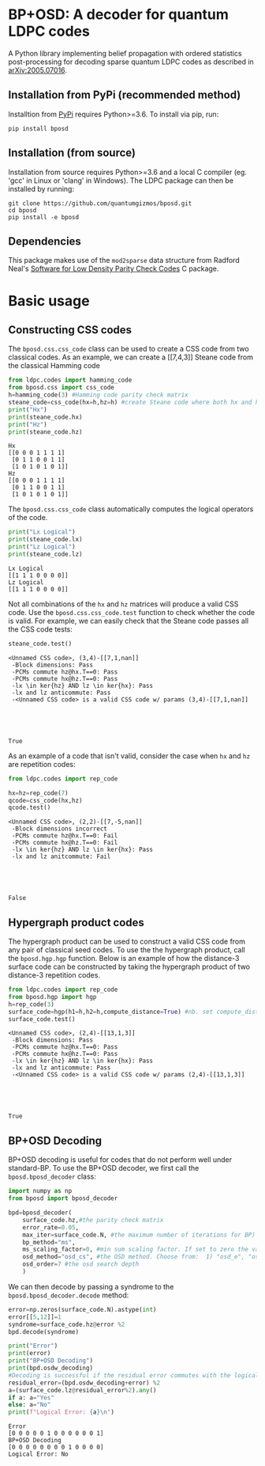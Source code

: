 # BP+OSD: A decoder for quantum LDPC codes 
A Python library implementing belief propagation with ordered statistics post-processing for decoding sparse quantum LDPC codes as described in [arXiv:2005.07016](https://arxiv.org/abs/2005.07016).

## Installation from PyPi (recommended method)

Installtion from [PyPi](https://pypi.org/project/bposd/) requires Python>=3.6.
To install via pip, run:

```
pip install bposd
```

## Installation (from source)

Installation from source requires Python>=3.6 and a local C compiler (eg. 'gcc' in Linux or 'clang' in Windows). The LDPC package can then be installed by running:

```
git clone https://github.com/quantumgizmos/bposd.git
cd bposd
pip install -e bposd
```

## Dependencies
This package makes use of the `mod2sparse` data structure from Radford Neal's [Software for Low Density Parity Check Codes](https://www.cs.toronto.edu/~radford/ftp/LDPC-2012-02-11/index.html) C package.



# Basic usage

## Constructing CSS codes

The `bposd.css.css_code` class can be used to create a CSS code from two classical codes. As an example, we can create a [[7,4,3]] Steane code from the classical Hamming code


```python
from ldpc.codes import hamming_code
from bposd.css import css_code
h=hamming_code(3) #Hamming code parity check matrix
steane_code=css_code(hx=h,hz=h) #create Steane code where both hx and hz are Hamming codes
print("Hx")
print(steane_code.hx)
print("Hz")
print(steane_code.hz)
```

    Hx
    [[0 0 0 1 1 1 1]
     [0 1 1 0 0 1 1]
     [1 0 1 0 1 0 1]]
    Hz
    [[0 0 0 1 1 1 1]
     [0 1 1 0 0 1 1]
     [1 0 1 0 1 0 1]]


The `bposd.css.css_code` class automatically computes the logical operators of the code.


```python
print("Lx Logical")
print(steane_code.lx)
print("Lz Logical")
print(steane_code.lz)
```

    Lx Logical
    [[1 1 1 0 0 0 0]]
    Lz Logical
    [[1 1 1 0 0 0 0]]


Not all combinations of the `hx` and `hz` matrices will produce a valid CSS code. Use the `bposd.css.css_code.test` function to check whether the code is valid. For example, we can easily check that the Steane code passes all the CSS code tests:


```python
steane_code.test()
```

    <Unnamed CSS code>, (3,4)-[[7,1,nan]]
     -Block dimensions: Pass
     -PCMs commute hz@hx.T==0: Pass
     -PCMs commute hx@hz.T==0: Pass
     -lx \in ker{hz} AND lz \in ker{hx}: Pass
     -lx and lz anticommute: Pass
     -<Unnamed CSS code> is a valid CSS code w/ params (3,4)-[[7,1,nan]]





    True



As an example of a code that isn't valid, consider the case when `hx` and `hz` are repetition codes:


```python
from ldpc.codes import rep_code

hx=hz=rep_code(7)
qcode=css_code(hx,hz)
qcode.test()
```

    <Unnamed CSS code>, (2,2)-[[7,-5,nan]]
     -Block dimensions incorrect
     -PCMs commute hz@hx.T==0: Fail
     -PCMs commute hx@hz.T==0: Fail
     -lx \in ker{hz} AND lz \in ker{hx}: Pass
     -lx and lz anitcommute: Fail





    False



## Hypergraph product codes

The hypergraph product can be used to construct a valid CSS code from any pair of classical seed codes. To use the the hypergraph product, call the `bposd.hgp.hgp` function. Below is an example of how the distance-3 surface code can be constructed by taking the hypergraph product of two distance-3 repetition codes.


```python
from ldpc.codes import rep_code
from bposd.hgp import hgp
h=rep_code(3)
surface_code=hgp(h1=h,h2=h,compute_distance=True) #nb. set compute_distance=False for larger codes
surface_code.test()
```

    <Unnamed CSS code>, (2,4)-[[13,1,3]]
     -Block dimensions: Pass
     -PCMs commute hz@hx.T==0: Pass
     -PCMs commute hx@hz.T==0: Pass
     -lx \in ker{hz} AND lz \in ker{hx}: Pass
     -lx and lz anticommute: Pass
     -<Unnamed CSS code> is a valid CSS code w/ params (2,4)-[[13,1,3]]





    True



## BP+OSD Decoding

BP+OSD decoding is useful for codes that do not perform well under standard-BP. To use the BP+OSD decoder, we first call the `bposd.bposd_decoder` class:


```python
import numpy as np
from bposd import bposd_decoder

bpd=bposd_decoder(
    surface_code.hz,#the parity check matrix
    error_rate=0.05,
    max_iter=surface_code.N, #the maximum number of iterations for BP)
    bp_method="ms",
    ms_scaling_factor=0, #min sum scaling factor. If set to zero the variable scaling factor method is used
    osd_method="osd_cs", #the OSD method. Choose from:  1) "osd_e", "osd_cs", "osd0" 
    osd_order=7 #the osd search depth
    )
```

We can then decode by passing a syndrome to the `bposd.bposd_decoder.decode` method:


```python
error=np.zeros(surface_code.N).astype(int)
error[[5,12]]=1
syndrome=surface_code.hz@error %2
bpd.decode(syndrome)

print("Error")
print(error)
print("BP+OSD Decoding")
print(bpd.osdw_decoding)
#Decoding is successful if the residual error commutes with the logical operators
residual_error=(bpd.osdw_decoding+error) %2
a=(surface_code.lz@residual_error%2).any()
if a: a="Yes"
else: a="No"
print(f"Logical Error: {a}\n")

```

    Error
    [0 0 0 0 0 1 0 0 0 0 0 0 1]
    BP+OSD Decoding
    [0 0 0 0 0 0 0 0 1 0 0 0 0]
    Logical Error: No
    

